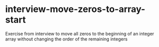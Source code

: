 # interview-move-zeros-to-array-start
Exercise from interview to move all zeros to the beginning of an integer array without changing the
order of the remaining integers
